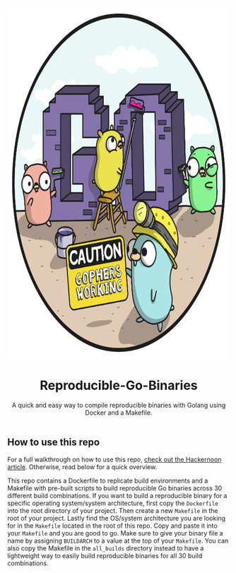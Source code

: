 <!-- PROJECT LOGO -->
<br />
<p align="center">
  <a href="https://github.com/github_username/repo_name">
    <img src="assets/gophers_working.png" alt="Logo" width="800" height="800">
  </a>
  <h1 align="center">Reproducible-Go-Binaries</h1>
  <p align="center">
 A quick and easy way to compile reproducible binaries with Golang using Docker and a Makefile.

 
<br />
<br />

## How to use this repo

For a full walkthrough on how to use this repo, [check out the Hackernoon article](). Otherwise, read below for a quick overview.

This repo contains a Dockerfile to replicate build environments and a Makefile with pre-built scripts to build reproducible Go binaries across 30 different build combinations. If you want to build a reproducible binary for a specific operating system/system architecture, first copy the `Dockerfile` into the root directory of your project. Then create a new `Makefile` in the root of your project. Lastly find the OS/system architecture you are looking for in the `Makefile` located in the root of this repo. Copy and paste it into your `Makefile` and you are good to go. Make sure to give your binary file a name by assigning `BUILDARCH` to a value at the top of your `Makefile`. You can also copy the Makefile in the `all_builds` directory instead to have a lightweight way to easily build reproducible binaries for all 30 build combinations. 